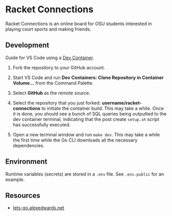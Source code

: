 # Racket Connections

Racket Connections is an online board for OSU students interested in playing court sports and making friends.


## Development

Guide for VS Code using a [Dev Container](https://code.visualstudio.com/docs/devcontainers/containers).

1. Fork the repository to your GitHub account.

1. Start VS Code and run **Dev Containers: Clone Repository in Container Volume...** from the Command Palette.

1. Select **GitHub** as the remote source.

1. Select the repository that you just forked: **username/racket-connections** to initiate the container build. This may take a while. Once it is done, you should see a bunch of SQL queries being outputted to the dev container terminal, indicating that the post create `setup.sh` script has successfully executed.

1. Open a new terminal window and run `make dev`. This may take a while the first time while the Go CLI downloads all the necessary dependencies.

## Environment

Runtime variables (secrets) are stored in a `.env` file. See `.env.public` for an example.

## Resources

* [lets-go.alexedwards.net](https://lets-go.alexedwards.net/)
